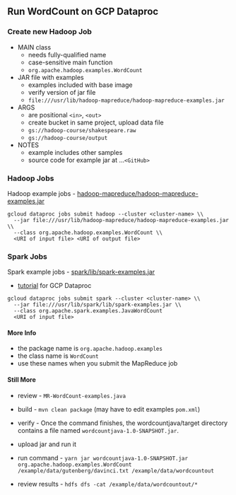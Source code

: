 ## Run WordCount on GCP Dataproc

### Create new Hadoop Job

 - MAIN class
    - needs fully-qualified name
    - case-sensitive main function
    - `org.apache.hadoop.examples.WordCount`  
 - JAR file with examples
    - examples included with base image
    - verify version of jar file
    - `file:///usr/lib/hadoop-mapreduce/hadoop-mapreduce-examples.jar ` 
 - ARGS 
    - are positional `<in>`, `<out>`
    - create bucket in same project, upload data file
    - `gs://hadoop-course/shakespeare.raw`
    - `gs://hadoop-course/output`
 - NOTES
    - example includes other samples
    - source code for example jar at ...`<GitHub>`

### Hadoop Jobs

Hadoop example jobs - [hadoop-mapreduce/hadoop-mapreduce-examples.jar](https://github.com/apache/hadoop/tree/trunk/hadoop-mapreduce-project/hadoop-mapreduce-examples/src/main/java/org/apache/hadoop/examples)  
```
gcloud dataproc jobs submit hadoop --cluster <cluster-name> \\
  --jar file:///usr/lib/hadoop-mapreduce/hadoop-mapreduce-examples.jar \\
  --class org.apache.hadoop.examples.WordCount \\
  <URI of input file> <URI of output file>
```
### Spark Jobs
Spark example jobs - 	[spark/lib/spark-examples.jar](https://github.com/apache/spark/tree/master/examples/src/main)  

- [tutorial](https://cloud.google.com/dataproc/docs/tutorials/spark-scala) for GCP Dataproc
```
gcloud dataproc jobs submit spark --cluster <cluster-name> \\
  --jar file:///usr/lib/spark/lib/spark-examples.jar \\
  --class org.apache.spark.examples.JavaWordCount
  <URI of input file>
```
  #### More Info

- the package name is `org.apache.hadoop.examples` 
- the class name is `WordCount`
- use these names when you submit the MapReduce job

#### Still More

 - review - `MR-WordCount-examples.java`
 - build - `mvn clean package` (may have to edit examples `pom.xml`)
 - verify - Once the command finishes, the wordcountjava/target directory contains a file named `wordcountjava-1.0-SNAPSHOT.jar`.

 - upload jar and run it
 - run command - `yarn jar wordcountjava-1.0-SNAPSHOT.jar org.apache.hadoop.examples.WordCount /example/data/gutenberg/davinci.txt /example/data/wordcountout`
 - review results - `hdfs dfs -cat /example/data/wordcountout/*`
